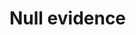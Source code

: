 # Null evidence

<!-- FIXME write this

  - Amin & Tate in Java/Scala
  https://issues.scala-lang.org/browse/SI-9633

 -->